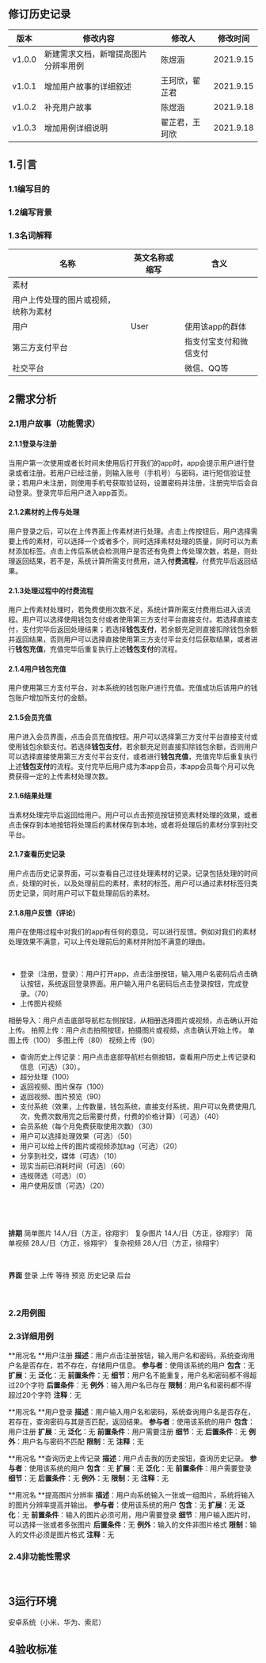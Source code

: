 ## 修订历史记录
| 版本 | 修改内容 | 修改人 | 修改时间 |
| --- | --- | --- | --- |
| v1.0.0 | 新建需求文档，新增提高图片分辨率用例 | 陈煜涵 | 2021.9.15 |
| v1.0.1 | 增加用户故事的详细叙述 | 王珂欣，翟芷君 | 2021.9.15 |
| v1.0.2 | 补充用户故事 | 陈煜涵 | 2021.9.18 |
| v1.0.3 | 增加用例详细说明 | 翟芷君，王珂欣 | 2021.9.18 |

## 1.引言
### 1.1编写目的
### 1.2编写背景
### 1.3名词解释
| 名称 | 英文名称或缩写 | 含义 |
| --- | --- | --- |
| 素材 | ​
 | 用户上传处理的图片或视频，统称为素材 |
| 用户 | User | 使用该app的群体 |
| 第三方支付平台 |  | 指支付宝支付和微信支付 |
| 社交平台 |  | 微信、QQ等 |

## 2需求分析
### 2.1用户故事（功能需求）
#### 2.1.1登录与注册
当用户第一次使用或者长时间未使用后打开我们的app时，app会提示用户进行登录或者注册。若用户已经注册，则输入账号（手机号）与密码，进行短信验证登录；若用户未注册，则使用手机号获取验证码，设置密码并注册，注册完毕后会自动登录。登录完毕后用户进入app首页。
#### 2.1.2素材的上传与处理
用户登录之后，可以在上传界面上传素材进行处理。点击上传按钮后，用户选择需要上传的素材，可以选择一个或者多个，同时选择素材处理的质量，同时可以为素材添加标签。点击上传后系统会检测用户是否还有免费上传处理次数，若是，则处理返回结果，若不是，系统计算所需支付费用，进入**付费流程**，付费完毕后返回结果。
#### 2.1.3处理过程中的付费流程
用户上传素材处理时，若免费使用次数不足，系统计算所需支付费用后进入该流程。用户可以选择使用钱包支付或者使用第三方支付平台直接支付。若选择直接支付，支付完毕后返回处理结果；若选择**钱包支付**，若余额充足则直接扣除钱包余额并返回结果，否则用户可以选择直接使用第三方支付平台支付后获取结果，或者进行**钱包充值**，充值完毕后重复执行上述**钱包支付**的流程。
#### 2.1.4用户钱包充值
用户使用第三方支付平台，对本系统的钱包账户进行充值。充值成功后该用户的钱包账户增加所支付的金额。
#### 2.1.5会员充值
用户进入会员界面，点击会员充值按钮。用户可以选择第三方支付平台直接支付或使用钱包余额支付。若选择**钱包支付**，若余额充足则直接扣除钱包余额，否则用户可以选择直接使用第三方支付平台支付，或者进行**钱包充值**，充值完毕后重复执行上述**钱包支付**的流程。支付完毕后用户成为本app会员，本app会员每个月可以免费获得一定的上传素材处理次数。
#### 2.1.6结果处理
当素材处理完毕后返回给用户。用户可以点击预览按钮预览素材处理的效果，或者点击保存到本地按钮将处理后的素材保存到本地，或者将处理后的素材分享到社交平台。
#### 2.1.7查看历史记录
用户点击历史记录界面，可以查看自己过往处理素材的记录。记录包括处理的时间点，处理的时长，以及处理前后的素材，素材的标签。用户可以通过素材标签归类历史记录，同时用户可以下载处理前后的素材。
#### 2.1.8用户反馈（评论）
用户在使用过程中对我们的app有任何的意见，可以进行反馈。例如对我们的素材处理效果不满意，可以上传处理前后的素材并附加不满意的理由。
​

​


- 登录（注册，登录）：用户打开app，点击注册按钮，输入用户名密码后点击确认按钮，系统返回登录界面。用户输入用户名密码后点击登录按钮，完成登录。（70）
- 上传图片视频

相册导入：用户点击底部导航栏左侧按钮，从相册选择图片或视频，点击确认开始上传。
拍照上传：用户点击拍照按钮，拍摄图片或视频，点击确认开始上传。
单图上传（100）
多图上传（80）
视频上传（90）

- 查询历史上传记录：用户点击底部导航栏右侧按钮，查看用户历史上传记录和信息（可选）（30）。
- 超分处理（100）
- 返回视频、图片保存（100）
- 返回视频、图片预览（90）
- 支付系统（效果，上传数量，钱包系统，直接支付系统，用户可以免费使用几次，免费次数用完之后需要付费，付费的价格计算）（可选）（40）
- 会员系统（每个月免费获取使用次数）（30）
- 用户可以选择处理效果（可选）（50）
- 用户可以给上传的图片或视频添加tag（可选）（20）
- 分享到社交，媒体（可选）（10）
- 现实当前已消耗时间（可选）（60）
- 违规筛选（可选）（0）
- 用户使用反馈（可选）（20）

​

​

**排期**
简单图片  14人/日（方正，徐翔宇）
复杂图片  14人/日（方正，徐翔宇）
简单视频  28人/日（方正，徐翔宇）
复杂视频  28人/日（方正，徐翔宇）
​

​

**界面**
登录
上传
等待
预览
历史记录
后台
​

​

### 2.2用例图
### 2.3详细用例
**用况名 **用户注册
**描述**：用户点击注册按钮，输入用户名和密码，系统查询用户名是否存在，若不存在，存储用户信息。
**参与者**：使用该系统的用户
**包含**：无
**扩展**：无
**泛化**：无
**前置条件**：无
**细节**：用户名不能重复，用户名和密码都不得超过20个字符
**后置条件**：无
**例外**：输入用户名已存在
**限制**：用户名和密码都不得超过20个字符
**注释**：无
**​**

**用况名 **用户登录
**描述**：用户输入用户名和密码，系统查询用户名是否存在，若存在，查询密码与其是否匹配，返回结果。
**参与者**：使用该系统的用户
**包含**：用户注册
**扩展**：无
**泛化**：无
**前置条件**：用户需要注册
**细节**：无
**后置条件**：无
**例外**：用户名与密码不匹配
**限制**：无
**注释**：无
**​**

**用况名 **查询历史上传记录
**描述**：用户点击我的历史按钮，查询历史记录。
**参与者**：使用该系统的用户
**包含**：无
**扩展**：无
**泛化**：无
**前置条件**：用户需要登录
**细节**：无
**后置条件**：无
**例外**：无
**限制**：无
**注释**：无
**​**

**用况名 **提高图片分辨率
**描述**：用户向系统输入一张或一组图片，系统将输入的图片分辨率提高​并输出。
**参与者**：使用该系统的用户
**包含**：无
**扩展**：无
**泛化**：无
**前置条件**：输入的图片必须可用，用户需要登录
**细节**：用户输入图片时，可以选择一张或者多张图片
**后置条件**：无
**例外**：输入的文件非图片格式
**限制**：输入的文件必须是图片格式
**注释**：无
### 2.4非功能性需求
​

## 3运行环境
安卓系统（小米、华为、索尼）
## 4验收标准
​

